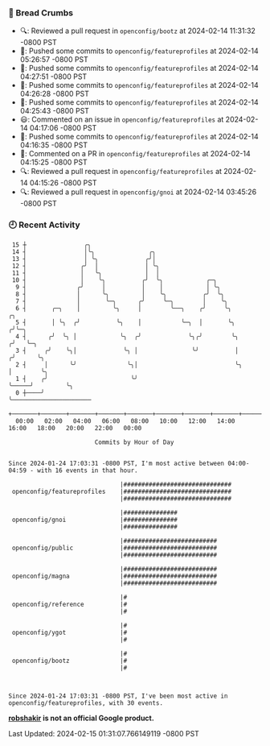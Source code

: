 ### 🍞 Bread Crumbs

 * 🔍: Reviewed a pull request in  `openconfig/bootz` at 2024-02-14 11:31:32 -0800 PST
 * 🚢: Pushed some commits to `openconfig/featureprofiles` at 2024-02-14 05:26:57 -0800 PST
 * 🚢: Pushed some commits to `openconfig/featureprofiles` at 2024-02-14 04:27:51 -0800 PST
 * 🚢: Pushed some commits to `openconfig/featureprofiles` at 2024-02-14 04:26:28 -0800 PST
 * 🚢: Pushed some commits to `openconfig/featureprofiles` at 2024-02-14 04:25:43 -0800 PST
 * 😃: Commented on an issue in `openconfig/featureprofiles` at 2024-02-14 04:17:06 -0800 PST
 * 🚢: Pushed some commits to `openconfig/featureprofiles` at 2024-02-14 04:16:35 -0800 PST
 * 💬: Commented on a PR in  `openconfig/featureprofiles` at 2024-02-14 04:15:25 -0800 PST
 * 🔍: Reviewed a pull request in  `openconfig/featureprofiles` at 2024-02-14 04:15:26 -0800 PST
 * 🔍: Reviewed a pull request in  `openconfig/gnoi` at 2024-02-14 03:45:26 -0800 PST

### 🕘 Recent Activity
```
 15 ┼                ╭╮
 14 ┤                │╰╮               ╭╮
 13 ┤                │ ╰╮             ╭╯│
 12 ┤               ╭╯  │             │ ╰╮
 11 ┤               │   ╰╮            │  │
 10 ┤               │    ╰╮          ╭╯  ╰╮            ╭─╮
  9 ┤              ╭╯     │          │    │            │ ╰╮
  8 ┤              │      ╰╮         │    ╰╮          ╭╯  ╰╮
  7 ┤              │       ╰─╮      ╭╯     ╰─╮        │    ╰╮
  6 ┤       ╭─╮    │         ╰╮     │        ╰──╮    ╭╯     ╰╮           ╭╮
  5 ┤       │ ╰╮  ╭╯          ╰╮    │           ╰─╮  │       ╰╮         ╭╯╰─╮
  4 ┤      ╭╯  ╰╮ │            ╰╮  ╭╯             ╰╮╭╯        ╰╮       ╭╯   ╰─╮
  3 ┤     ╭╯    ╰╮│             ╰╮ │               ╰╯          │      ╭╯      ╰╮
  2 ┤     │      ╰╯              ╰╮│                           ╰╮     │        ╰╮
  1 ┤    ╭╯                       ╰╯                            ╰─────╯         ╰╮
  0 ┼────╯                                                                       ╰──────────────────────
    +───────+───────+───────+───────+───────+───────+───────+───────+───────+───────+───────+───────+────
  00:00   02:00   04:00   06:00   08:00   10:00   12:00   14:00   16:00   18:00   20:00   22:00   00:00   

						Commits by Hour of Day


Since 2024-01-24 17:03:31 -0800 PST, I'm most active between 04:00-04:59 - with 16 events in that hour.

```



```
                               |##############################
 openconfig/featureprofiles    |##############################
                               |##############################

                               |###############
 openconfig/gnoi               |###############
                               |###############

                               |##########################
 openconfig/public             |##########################
                               |##########################

                               |##########################
 openconfig/magna              |##########################
                               |##########################

                               |#
 openconfig/reference          |#
                               |#

                               |#
 openconfig/ygot               |#
                               |#

                               |#
 openconfig/bootz              |#
                               |#



Since 2024-01-24 17:03:31 -0800 PST, I've been most active in openconfig/featureprofiles, with 30 events.

```
**[robshakir](mailto:robjs@google.com) is not an official Google product.**  


Last Updated: 2024-02-15 01:31:07.766149119 -0800 PST
